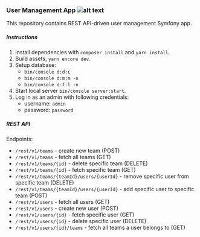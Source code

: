 ### User Management App ![alt text](https://scontent-waw1-1.xx.fbcdn.net/v/t1.15752-9/70408001_2223391487786755_1184256589566050304_n.png?_nc_cat=102&_nc_oc=AQn0_Ofng0dGzQY22Pby2Gpcc-T4ehS_yZdg4q_yHQQ0bSFEfxMWwiilxebafhxEWRQ&_nc_ht=scontent-waw1-1.xx&oh=a1a1a25cfdd027d59a8b45166bd80d32&oe=5E06B765)
This repository contains REST API-driven user management Symfony app.

##### Instructions
1. Install dependencies with `composer install` and `yarn install`.
2. Build assets, `yarn encore dev`.
3. Setup database:
    * `bin/console d:d:c` 
    * `bin/console d:m:m -n` 
    * `bin/console d:f:l -n`
4. Start local server `bin/console server:start`.
5. Log in as an admin with following credentials:
    * username: `admin`
    * password: `password`

##### REST API
Endpoints: 
* `/rest/v1/teams` - create new team (POST)
* `/rest/v1/teams` - fetch all teams (GET)
* `/rest/v1/teams/{id}` - delete specific team (DELETE)
* `/rest/v1/teams/{id}` - fetch specific team (GET)
* `/rest/v1/teams/{teamId}/users/{userId}` - remove specific user from specific team (DELETE)
* `/rest/v1/teams/{teamId}/users/{userId}` - add specific user to specific team (POST)
* `/rest/v1/users` - fetch all users (GET)
* `/rest/v1/users` - create new user (POST)
* `/rest/v1/users/{id}` - fetch specific user (GET)
* `/rest/v1/users/{id}` - delete specific user (DELETE)
* `/rest/v1/users/{id}/teams` - fetch all teams a user belongs to (GET)
